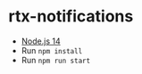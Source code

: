 # rtx-notifications

- [Node.js 14](https://nodejs.org/en/)
- Run `npm install`
- Run `npm run start`
